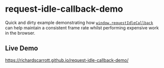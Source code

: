 # request-idle-callback-demo

Quick and dirty example demonstrating how [`window.requestIdleCallback`](https://developer.mozilla.org/en-US/docs/Web/API/Window/requestIdleCallback) can help maintain a consistent frame rate whilst performing expensive work in the browser.

## Live Demo
https://richardscarrott.github.io/request-idle-callback-demo/
